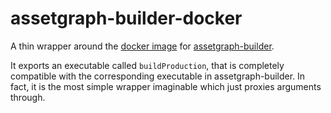 # assetgraph-builder-docker

A thin wrapper around the
[docker image](https://hub.docker.com/r/assetgraph/assetgraph-builder/)
for
[assetgraph-builder](https://github.com/assetgraph/assetgraph-builder).

It exports an executable called `buildProduction`, that is completely
compatible with the corresponding executable in assetgraph-builder. In
fact, it is the most simple wrapper imaginable which just proxies
arguments through.
